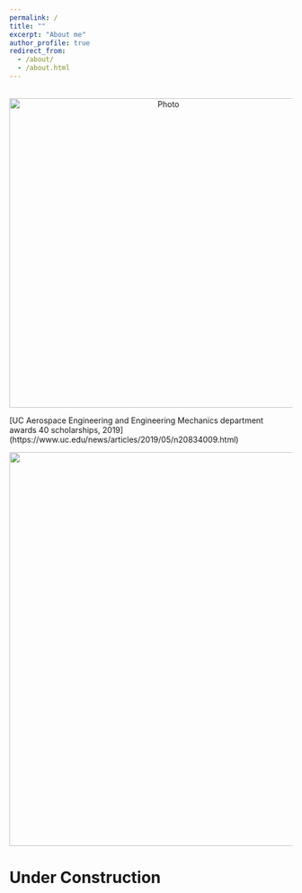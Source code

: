 ```yaml
---
permalink: /
title: ""
excerpt: "About me"
author_profile: true
redirect_from: 
  - /about/
  - /about.html
---
```


<p align="center">
  <img src="https://maozirui.github.io/images/group.png?raw=true" alt="Photo" style="width: 550px;"/> 
</p>
[UC Aerospace Engineering and Engineering Mechanics department awards 40 scholarships, 2019](https://www.uc.edu/news/articles/2019/05/n20834009.html) 

<p align="center">
<img src="https://maozirui.github.io/images/Shear Peeling Process.gif" width="700"/>
  
  # Under Construction
</p>


